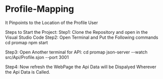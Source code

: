 # Profile-Mapping
It Pinpoints to the Location of the Profile User

Steps to Start the Project:
Step1: Clone the Repository and open in the Visual Studio Code
Step2: Open Terminal and Put the Following commands 
cd promap
npm start

Step3: Open Another terminal for API:
cd promap
json-server --watch src/Api/Profile.sjon --port 3001

Step4: Now refresh the WebPage the Api Data will be Dispalyed Wherever the Api Data is Called.
